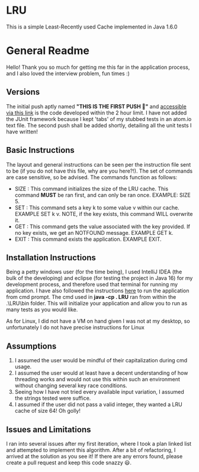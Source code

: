 # LRU
This is a simple Least-Recently used Cache implemented in Java 1.6.0


# General Readme

Hello! Thank you so much for getting me this far in the application process, and I also loved the interview problem, fun times :) 

## Versions

The initial push aptly named **"THIS IS THE FIRST PUSH :dancer:"** and [accessible via this link](https://github.com/funkeyfreak/LRU/commit/c812d5c01fc7ed04708c16929df41b768a5e280d) is the code developed within the 2 hour limit. I have not added the JUnit framework because I kept 'tabs' of my stubbed tests in an atom.io text file. The second push shall be added shortly, detailing all the unit tests I have written!

## Basic Instructions

The layout and general instructions can be seen per the instruction file sent to be (if you do not have this file, why are you here?!).  The set of commands are case sensitive, so be advised. The commands function as follows:

* SIZE : This command initializes the size of the LRU cache. This command **MUST** be ran first, and can only be ran once. EXAMPLE: SIZE 5.
* SET : This command sets a key k to some value v within our cache. EXAMPLE SET k v. NOTE, if the key exists, this command WILL overwrite it.
* GET : This command gets the value associated with the key provided. If no key exists, we get an NOTFOUND message. EXAMPLE GET k.
* EXIT : This command exists the application. EXAMPLE EXIT.

## Installation Instructions

Being a petty windows user (for the time being), I used IntelliJ IDEA (the bulk of the developing) and eclipse (for testing the project in Java 16) for my development process, and therefore used that terminal for running my application. I have also followed the instructions [here](https://docs.oracle.com/javase/tutorial/getStarted/cupojava/win32.html) to run the application from cmd prompt. The cmd used in **java -cp . LRU** ran from within the .\LRU\bin folder. This will initialize your application and allow you to run as many tests as you would like.

As for Linux, I did not have a VM on hand given I was not at my desktop, so unfortunately I do not have precise instructions for Linux

## Assumptions 

1. I assumed the user would be mindful of their capitalization during cmd usage.
2. I assumed the user would at least have a decent understanding of how threading works and would not use this within such an environment without changing several key race conditions.
3. Seeing how I have not tried every available input variation, I assumed the strings tested were suffice.
4. I assumed if the user did not pass a valid integer, they wanted a LRU cache of size 64! Oh golly!

## Issues and Limitations

I ran into several issues after my first iteration, where I took a plan linked list and attempted to implement this algorithm. After a bit of refactoring, I arrived at the solution as you see it! If there are any errors found, please create a pull request and keep this code snazzy :smiley:.
